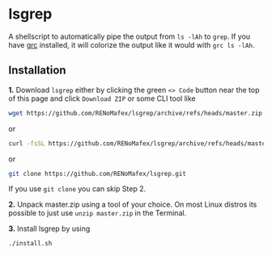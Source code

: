 # lsgrep

A shellscript to automatically pipe the output from `ls -lAh` to `grep`. If you have [grc](https://github.com/garabik/grc) installed, it will colorize the output like it would with `grc ls -lAh`.

## Installation

**1.** Download `lsgrep` either by clicking the green `<> Code` button near the top of this page and click `Download ZIP` or some CLI tool like 
```bash
wget https://github.com/RENoMafex/lsgrep/archive/refs/heads/master.zip
```
or
```bash
curl -fsSL https://github.com/RENoMafex/lsgrep/archive/refs/heads/master.zip
```
or
```bash
git clone https://github.com/RENoMafex/lsgrep.git
```

If you use ``git clone`` you can skip Step 2.

**2.** Unpack master.zip using a tool of your choice. On most Linux distros its possible to just use ``unzip master.zip`` in the Terminal.

**3.** Install lsgrep by using 
```bash
./install.sh
```
